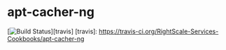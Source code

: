 # apt-cacher-ng

[![Build Status](https://travis-ci.org/RightScale-Services-Cookbooks/apt-cacher-ng.svg?style=flat)][travis]
[travis]: https://travis-ci.org/RightScale-Services-Cookbooks/apt-cacher-ng
